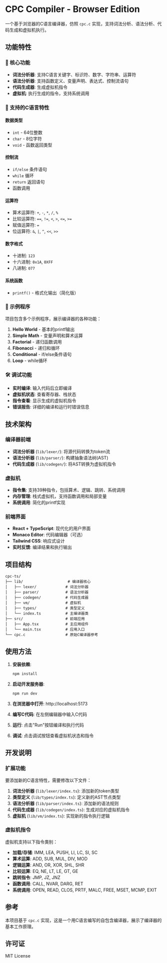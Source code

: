 # CPC Compiler - Browser Edition

一个基于浏览器的C语言编译器，仿照 `cpc.c` 实现，支持词法分析、语法分析、代码生成和虚拟机执行。

## 功能特性

### 🚀 核心功能
- **词法分析器**: 支持C语言关键字、标识符、数字、字符串、运算符
- **语法分析器**: 支持函数定义、变量声明、表达式、控制流语句
- **代码生成器**: 生成虚拟机指令
- **虚拟机**: 执行生成的指令，支持系统调用

### 📝 支持的C语言特性

#### 数据类型
- `int` - 64位整数
- `char` - 8位字符
- `void` - 函数返回类型

#### 控制流
- `if/else` 条件语句
- `while` 循环
- `return` 返回语句
- 函数调用

#### 运算符
- 算术运算符: `+`, `-`, `*`, `/`, `%`
- 比较运算符: `==`, `!=`, `<`, `>`, `<=`, `>=`
- 赋值运算符: `=`
- 位运算符: `&`, `|`, `^`, `<<`, `>>`

#### 数字格式
- 十进制: `123`
- 十六进制: `0x1A`, `0XFF`
- 八进制: `077`

#### 系统函数
- `printf()` - 格式化输出（简化版）

### 🎯 示例程序

项目包含多个示例程序，展示编译器的各种功能：

1. **Hello World** - 基本的printf输出
2. **Simple Math** - 变量声明和算术运算
3. **Factorial** - 递归函数调用
4. **Fibonacci** - 递归和循环
5. **Conditional** - if/else条件语句
6. **Loop** - while循环

### 🛠️ 调试功能

- **实时编译**: 输入代码后立即编译
- **虚拟机状态**: 查看寄存器、栈状态
- **指令查看**: 显示生成的虚拟机指令
- **错误报告**: 详细的编译和运行时错误信息

## 技术架构

### 编译器前端
- **词法分析器** (`lib/lexer/`): 将源代码转换为token流
- **语法分析器** (`lib/parser/`): 构建抽象语法树(AST)
- **代码生成器** (`lib/codegen/`): 将AST转换为虚拟机指令

### 虚拟机
- **指令集**: 支持39种指令，包括算术、逻辑、跳转、系统调用
- **内存管理**: 栈式虚拟机，支持函数调用和局部变量
- **系统调用**: 简化的printf实现

### 前端界面
- **React + TypeScript**: 现代化的用户界面
- **Monaco Editor**: 代码编辑器（可选）
- **Tailwind CSS**: 响应式设计
- **实时反馈**: 编译结果和执行输出

## 项目结构

```
cpc-ts/
├── lib/                    # 编译器核心
│   ├── lexer/             # 词法分析器
│   ├── parser/            # 语法分析器
│   ├── codegen/           # 代码生成器
│   ├── vm/                # 虚拟机
│   ├── types/             # 类型定义
│   └── index.ts           # 主编译器类
├── src/                   # 前端应用
│   ├── App.tsx            # 主应用组件
│   └── main.tsx           # 应用入口
└── cpc.c                  # 原始C编译器参考
```

## 使用方法

1. **安装依赖**:
   ```bash
   npm install
   ```

2. **启动开发服务器**:
   ```bash
   npm run dev
   ```

3. **在浏览器中打开**: http://localhost:5173

4. **编写C代码**: 在左侧编辑器中输入C代码

5. **运行**: 点击"Run"按钮编译和执行代码

6. **调试**: 点击调试按钮查看虚拟机状态和指令

## 开发说明

### 扩展功能

要添加新的C语言特性，需要修改以下文件：

1. **词法分析器** (`lib/lexer/index.ts`): 添加新的token类型
2. **类型定义** (`lib/types/index.ts`): 定义新的AST节点类型
3. **语法分析器** (`lib/parser/index.ts`): 添加新的语法规则
4. **代码生成器** (`lib/codegen/index.ts`): 生成对应的虚拟机指令
5. **虚拟机** (`lib/vm/index.ts`): 实现新的指令执行逻辑

### 虚拟机指令

虚拟机支持以下指令类别：

- **加载/存储**: IMM, LEA, PUSH, LI, LC, SI, SC
- **算术运算**: ADD, SUB, MUL, DIV, MOD
- **逻辑运算**: AND, OR, XOR, SHL, SHR
- **比较运算**: EQ, NE, LT, LE, GT, GE
- **跳转指令**: JMP, JZ, JNZ
- **函数调用**: CALL, NVAR, DARG, RET
- **系统调用**: OPEN, READ, CLOS, PRTF, MALC, FREE, MSET, MCMP, EXIT

## 参考

本项目基于 `cpc.c` 实现，这是一个用C语言编写的自包含编译器，展示了编译器的基本工作原理。

## 许可证

MIT License